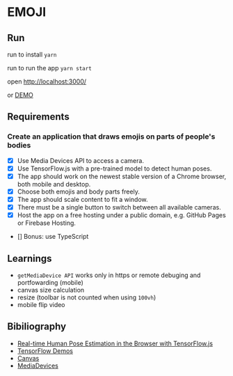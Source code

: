 # EMOJI

## Run

run to install
`yarn`

run to run the app
`yarn start`

open [http://localhost:3000/](http://localhost:3000/)

or
[DEMO](http://emoji.doublem.tech)

## Requirements

### Create an application that draws emojis on parts of people's bodies

- [x] Use Media Devices API to access a camera.
- [x] Use TensorFlow.js with a pre-trained model to detect human poses.
- [x] The app should work on the newest stable version of a Chrome browser, both mobile and desktop.
- [x] Choose both emojis and body parts freely.
- [x] The app should scale content to fit a window.
- [x] There must be a single button to switch between all available cameras.
- [x] Host the app on a free hosting under a public domain, e.g. GitHub Pages or Firebase Hosting.
- [] Bonus: use TypeScript

## Learnings

- `getMediaDevice API` works only in https or remote debuging and portfowarding (mobile)
- canvas size calculation
- resize (toolbar is not counted when using `100vh`)
- mobile flip video

## Bibiliography

- [Real-time Human Pose Estimation in the Browser with TensorFlow.js](https://medium.com/tensorflow/real-time-human-pose-estimation-in-the-browser-with-tensorflow-js-7dd0bc881cd5)
- [TensorFlow Demos](https://www.tensorflow.org/js/demos)
- [Canvas](https://developer.mozilla.org/en-US/docs/Web/API/Canvas_API/Tutorial)
- [MediaDevices](https://developer.mozilla.org/en-US/docs/Web/API/MediaDevices)
